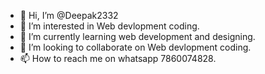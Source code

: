 - 👋 Hi, I’m @Deepak2332
- 👀 I’m interested in Web devlopment coding.
- 🌱 I’m currently learning web development and designing.
- 💞️ I’m looking to collaborate on Web devlopment coding.
- 📫 How to reach me on whatsapp 7860074828.


<!---
Deepak2332/Deepak2332 is a ✨ special ✨ repository because its `README.md` (this file) appears on your GitHub profile.
You can click the Preview link to take a look at your changes.
--->
